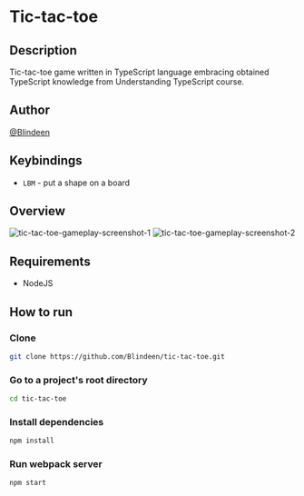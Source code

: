 # Tic-tac-toe
## Description
Tic-tac-toe game written in TypeScript language embracing obtained TypeScript knowledge from Understanding TypeScript course.
## Author
[@Blindeen](https://www.github.com/Blindeen)
## Keybindings
- `LBM` - put a shape on a board
## Overview
![tic-tac-toe-gameplay-screenshot-1](https://github.com/user-attachments/assets/f2b865bd-243d-4f74-abd9-571c8d121247)
![tic-tac-toe-gameplay-screenshot-2](https://github.com/user-attachments/assets/8d85b6da-8e8f-4dbf-8d92-d1960e4e6273)
## Requirements
- NodeJS
## How to run
### Clone
```bash
git clone https://github.com/Blindeen/tic-tac-toe.git
```
### Go to a project's root directory
```bash
cd tic-tac-toe
```
### Install dependencies
```bash
npm install
```
### Run webpack server
```bash
npm start
```
